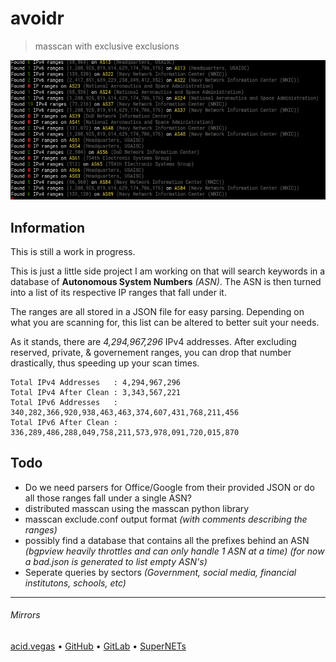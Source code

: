 # avoidr
> masscan with exclusive exclusions

![](.screens/preview.png)

## Information
This is still a work in progress.

This is just a little side project I am working on that will search keywords in a database of **Autonomous System Numbers** *(ASN)*. The ASN is then turned into a list of its respective IP ranges that fall under it.

The ranges are all stored in a JSON file for easy parsing. Depending on what you are scanning for, this list can be altered to better suit your needs.

As it stands, there are *4,294,967,296* IPv4 addresses. After excluding reserved, private, & governement ranges, you can drop that number drastically, thus speeding up your scan times.

```
Total IPv4 Addresses   : 4,294,967,296
Total IPv4 After Clean : 3,343,567,221
Total IPv6 Addresses   : 340,282,366,920,938,463,463,374,607,431,768,211,456
Total IPv6 After Clean : 336,289,486,288,049,758,211,573,978,091,720,015,870
```

## Todo
- Do we need parsers for Office/Google from their provided JSON or do all those ranges fall under a single ASN?
- distributed masscan using the masscan python library
- masscan exclude.conf output format *(with comments describing the ranges)*
- possibly find a database that contains all the prefixes behind an ASN *(bgpview heavily throttles and can only handle 1 ASN at a time)* *(for now a bad.json is generated to list empty ASN's)*
- Seperate queries by sectors *(Government, social media, financial institutons, schools, etc)*

___

###### Mirrors
[acid.vegas](https://git.acid.vegas/avoidr) • [GitHub](https://github.com/acidvegas/avoidr) • [GitLab](https://gitlab.com/acidvegas/avoidr) • [SuperNETs](https://git.supernets.org/acidvegas/avoidr)
